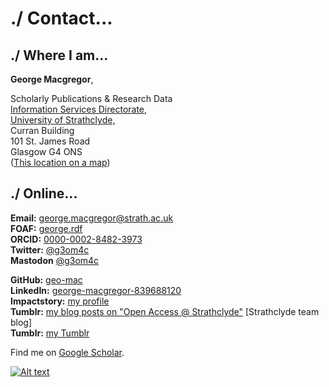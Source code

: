 # ./ Contact...

./ Where I am...
-------------

**George Macgregor**,

Scholarly Publications & Research Data  
[Information Services Directorate](https://www.strath.ac.uk/is/),  
[University of Strathclyde,](https://www.strath.ac.uk/)  
Curran Building  
101 St. James Road  
Glasgow G4 ONS  
([This location on a map](https://goo.gl/maps/MFe2MhuDTwP2))

./ Online...
---------

**Email:** [george.macgregor@strath.ac.uk](mailto:george.macgregor@strath.ac.uk)  
**FOAF:** [george.rdf](george.rdf)  
**ORCID:** [0000-0002-8482-3973](http://orcid.org/0000-0002-8482-3973)  
**Twitter:** [@g3om4c](https://twitter.com/g3om4c)  
**Mastodon** [@g3om4c](https://mastodon.social/@g3om4c)

**GitHub:** [geo-mac](https://github.com/geo-mac)  
**LinkedIn:** [george-macgregor-839688120](https://uk.linkedin.com/in/george-macgregor-839688120)  
**Impactstory:** [my profile](https://impactstory.org/u/0000-0002-8482-3973)  
**Tumblr:** [my blog posts on "Open Access @ Strathclyde"](https://strathoa.tumblr.com/search/George+Macgregor) \[Strathclyde team blog\]  
**Tumblr:** [my Tumblr](https://g3om4c.tumblr.com/)  

Find me on [Google Scholar](https://scholar.google.co.uk/citations?user=nDfa5GMAAAAJ).

[![Alt text](https://geo-mac.github.io/images/foaf8015.gif)](https://geo-mac.github.io/george.rdf)
